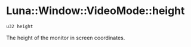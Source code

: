 # Luna::Window::VideoMode::height

```c++
u32 height
```

The height of the monitor in screen coordinates. 


